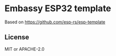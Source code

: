 # Embassy ESP32 template

Based on https://github.com/esp-rs/esp-template


## License
MIT or APACHE-2.0
